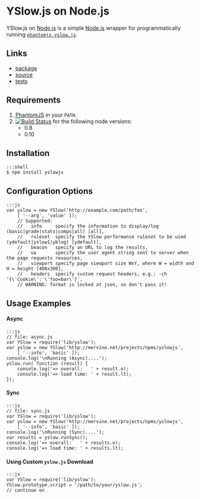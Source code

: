 # YSlow.js on Node.js

YSlow.js on [Node.js](http://mervine.net/nodejs) is a simple [Node.js](http://mervine.net/nodejs) wrapper for programmatically running [`phantomjs yslow.js`](http://yslow.org/phantomjs/).

## Links

* [package](https://npmjs.org/package/yslowjs)
* [source](https://github.com/jmervine/node-yslowjs)
* [tests](https://travis-ci.org/jmervine/yslowjs)

## Requirements

1. [PhantomJS](http://phantomjs.org/) in your `PATH`.
2. [![Build Status](https://travis-ci.org/jmervine/node-yslowjs.png?branch=master)](https://travis-ci.org/jmervine/node-yslowjs) for the following node versions:
    - 0.8
    - 0.10

## Installation

    :::shell
    $ npm install yslowjs

## Configuration Options

    :::js
    var yslow = new YSlow('http://example.com/path/foo',
        [ '--arg', 'value' ]);
        // Supported:
        //   info     specify the information to display/log (basic|grade|stats|comps|all) [all],
        //   ruleset  specify the YSlow performance ruleset to be used (ydefault|yslow1|yblog) [ydefault],
        //   beacon   specify an URL to log the results,
        //   ua       specify the user agent string sent to server when the page requests resources,
        //   viewport specify page viewport size WxY, where W = width and H = height [400x300],
        //   headers  specify custom request headers, e.g.: -ch '{\'Cookie\': \'foo=bar\'}',
        // WARNING: format is locked at json, so don't pass it!

## Usage Examples

#### Async

    :::js
    // file: async.js
    var YSlow = require('lib/yslow');
    var yslow = new YSlow('http://mervine.net/projects/npms/yslowjs',
        [ '--info', 'basic' ]);
    console.log('\nRunning (Async)....');
    yslow.run( function (result) {
        console.log('=> overall:   ' + result.o);
        console.log('=> load time: ' + result.lt);
    });

#### Sync

    :::js
    // file: sync.js
    var YSlow = require('lib/yslow');
    var yslow = new YSlow('http://mervine.net/projects/npms/yslowjs',
        [ '--info', 'basic' ]);
    console.log('\nRunning (Sync)....');
    var results = yslow.runSync();
    console.log('=> overall:   ' + results.o);
    console.log('=> load time: ' + results.lt);

#### Using Custom `yslow.js` Download

    :::js
    var YSlow = require('lib/yslow');
    YSlow.prototype.script = '/path/to/your/yslow.js';
    // continue on

